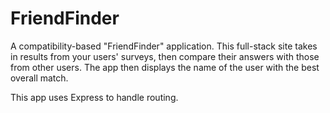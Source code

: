 # FriendFinder

A compatibility-based "FriendFinder" application. This full-stack site takes in results from your users' surveys, then compare their answers with those from other users. The app then displays the name of the user with the best overall match. 

This app uses Express to handle routing. 